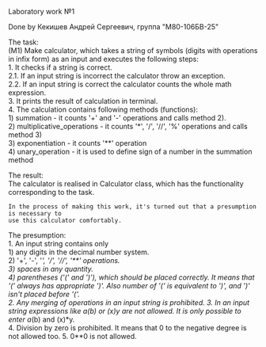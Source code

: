 Laboratory work №1                                                                                                         
                                                                                                                     
Done by Кекишев Андрей Сергеевич, группа "М80-106БВ-25"                                                                  
                                                                                                         
The task:                                             
    (M1) Make calculator, which takes a string of symbols (digits with operations
    in infix form) as an input and executes the following steps:                                                                                                   
    1. It checks if a string is correct.                                                                                                                           
    2.1. If an input string is incorrect the calculator throw an exception.                                                                                         
    2.2. If an input string is correct the calculator counts the whole math expression.                                                                             
    3. It prints the result of calculation in terminal.                                                                                                         
    4. The calculation contains following methods (functions):                                                                                                     
            1) summation - it counts '+' and '-' operations and calls method 2).                                                                                      
            2) multiplicative_operations - it counts '*', '/', '//', '%' operations and calls method 3)                                                               
            3) exponentiation - it counts '**' operation                                                                                                         
            4) unary_operation - it is used to define sign of a number in the summation method                                                                        
      
The result:                                                                                                         
    The calculator is realised in Calculator class, which has the functionality corresponding to the task.                                                            
   
    In the process of making this work, it's turned out that a presumption is necessary to
    use this calculator comfortably.                                                                                                         
                                                                                                            
The presumption:                                                                                                         
    1. An input string contains only                                                                                                         
        1) any digits in the decimal number system.                                                                                                         
        2) '+', '-', '*', '/', '//', '**' operations.                                                                                                         
        3) spaces in any quantity.                                                                                                         
        4) parentheses ('(' and ')'), which should be placed correctly. It means that
            '(' always has appropriate ')'. Also number of '(' is equivalent to ')', and ')'
            isn't placed before '('.                                                                                                         
    2. Any merging of operations in an input string is prohibited.                                                                                                        3. In an input string expressions like a(b) or (x)y are not allowed. It is only possible to
        enter a*(b) and (x)*y.                                                                                                         
    4. Division by zero is prohibited. It means that 0 to the negative degree is not allowed too.                                                                         5. 0**0 is not allowed.                                                                                                         
   